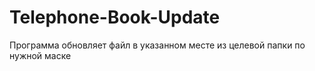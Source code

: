 # Telephone-Book-Update
Программа обновляет файл в указанном месте из целевой папки по нужной маске
